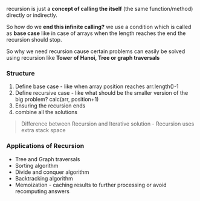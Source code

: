 recursion is just a **concept of calling the itself** (the same function/method) directly or indirectly.

So how do we **end this infinite calling?** we use a condition which is called as **base case** like in case of arrays when the length reaches the end the recursion should stop.

So why we need recursion cause certain problems can easily be solved using recursion like **Tower of Hanoi, Tree or graph traversals**

### Structure
1. Define base case - like when array position reaches arr.length()-1
2. Define recursive case - like what should be the smaller version of the big problem? calc(arr, position+1)
3. Ensuring the recursion ends
4. combine all the solutions

>Difference between Recursion and Iterative solution - Recursion uses extra stack space

### Applications of Recursion
- Tree and Graph traversals
- Sorting algorithm
- Divide and conquer algorithm 
- Backtracking algorithm 
- Memoization - caching results to further processing or avoid recomputing answers

